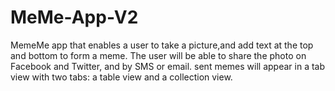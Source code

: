 # MeMe-App-V2


MemeMe app that enables a user to take a picture,and add text at the top and bottom to form a meme. 
The user will be able to share the photo on Facebook and Twitter, and by SMS or email. sent memes will appear in a tab view with two tabs: a table view and a collection view.
